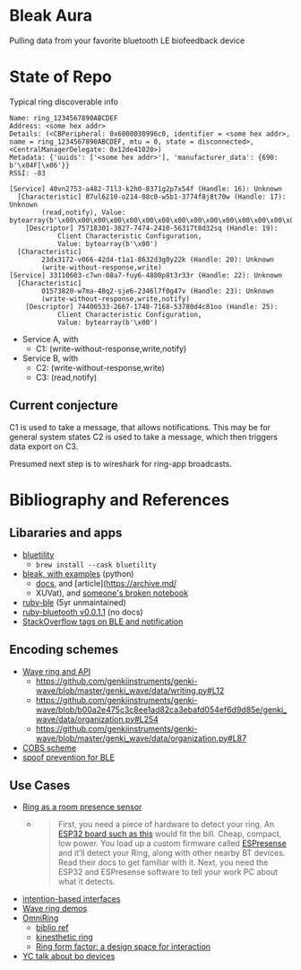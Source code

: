 # Bleak Aura

Pulling data from your favorite bluetooth LE biofeedback device

# State of Repo

Typical ring discoverable info

```
Name: ring_1234567890ABCDEF
Address: <some hex addr>
Details: (<CBPeripheral: 0x6000030996c0, identifier = <some hex addr>, name = ring_1234567890ABCDEF, mtu = 0, state = disconnected>, <CentralManagerDelegate: 0x12de41020>)
Metadata: {'uuids': ['<some hex addr>'], 'manufacturer_data': {690: b'\x04F[\x06'}}
RSSI: -83

[Service] 40vn2753-a482-71l3-k2h0-8371g2p7x54f (Handle: 16): Unknown
  [Characteristic] 87ul6210-o214-08c0-w5b1-3774f8j8t70w (Handle: 17): Unknown
		(read,notify), Value: bytearray(b'\x00\x00\x00\x00\x00\x00\x00\x00\x00\x00\x00\x00\x00\x00\x00\x00\x00\x00\x00\x00\x00\x00\x00\x00\x00\x00\x00\x00\x00\x00\x00\x00\x00\x00\x00\x00\x00\x00\x00\x00\x00\x00\x00\x00\x00\x00\x00\x00\x00\x00\x00\x00\x00\x00\x00\x00\x00\x00\x00\x00\x00\x00\x00\x00\x00\x00\x00\x00\x00\x00\x00\x00\x00\x00\x00\x00\x00\x00\x00\x00\x00\x00\x00\x00\x00\x00\x00\x00\x00\x00\x00\x00\x00\x00\x00\x00\x00\x00\x00\x00\x00\x00\x00\x00\x00\x00\x00\x00\x00\x00\x00\x00\x00\x00\x00\x00\x00\x00\x00\x00\x00\x00\x00\x00\x00\x00\x00\x00\x00\x00\x00\x00\x00\x00\x00\x00\x00\x00\x00\x00\x00\x00\x00\x00\x00\x00\x00\x00\x00\x00\x00\x00\x00\x00\x00\x00\x00\x00\x00\x00\x00\x00\x00\x00\x00\x00\x00\x00\x00\x00\x00\x00\x00\x00\x00\x00\x00\x00\x00\x00\x00\x00\x00\x00\x00\x00\x00\x00\x00\x00\x00\x00\x00\x00\x00\x00\x00\x00\x00\x00')
    [Descriptor] 75718301-3827-7474-2410-56317t8d32sq (Handle: 19):
			Client Characteristic Configuration,
			Value: bytearray(b'\x00')
  [Characteristic]
		23dx3172-v066-42d4-t1a1-8632d3g0y22k (Handle: 20): Unknown
		(write-without-response,write)
[Service] 33110603-c7wn-08a7-fuy6-4800p8t3r33r (Handle: 22): Unknown
  [Characteristic]
		01573820-w7ma-48q2-sje6-2346l7f0g47v (Handle: 23): Unknown
		(write-without-response,write,notify)
    [Descriptor] 74400533-2667-1748-7168-53780d4c81oo (Handle: 25):
			Client Characteristic Configuration,
			Value: bytearray(b'\x00')
```

* Service A, with
  * C1: (write-without-response,write,notify)
* Service B, with
  * C2: (write-without-response,write)
  * C3: (read,notify)

## Current conjecture

C1 is used to take a message, that allows notifications.  This may be for general system states
C2 is used to take a message, which then triggers data export on C3.

Presumed next step is to wireshark for ring-app broadcasts.

# Bibliography and References

## Libararies and apps

* [bluetility](https://github.com/jnross/Bluetility)
  * `brew install --cask bluetility`
* [bleak, with examples](https://github.com/hbldh/bleak/tree/develop/examples) (python)
  * [docs](https://bleak.readthedocs.io/en/latest/api/client.html#gatt-characteristics), and [article](https://archive.md/
  * XUVat), and [someone's broken notebook](https://github.com/tkim338/bad-oura/blob/main/notebook.ipynb)
* [ruby-ble](https://gitlab.com/sdalu/ruby-ble) (5yr unmaintained)
* [ruby-bluetooth v0.0.1.1](https://rubygems.org/gems/ruby-bluetooth/versions/0.0.1.1) (no docs)
* [StackOverflow tags on BLE and notification](https://stackoverflow.com/search?q=%5Bbluetooth-lowenergy%5D+notify)

## Encoding schemes

* [Wave ring and API](https://www.notion.so/Wave-API-8a91bd3553ee4529878342dec477d93f)
  * https://github.com/genkiinstruments/genki-wave/blob/master/genki_wave/data/writing.py#L12
  * https://github.com/genkiinstruments/genki-wave/blob/b00a2e475c3c8ee1ad82ca3ebafd054ef6d9d85e/genki_wave/data/organization.py#L254
  * https://github.com/genkiinstruments/genki-wave/blob/master/genki_wave/data/organization.py#L87
* [COBS scheme](https://en.wikipedia.org/wiki/Consistent_Overhead_Byte_Stuffing)
* [spoof prevention for BLE](https://www.usenix.org/system/files/woot20-paper-wu.pdf)

## Use Cases

* [Ring as a room presence sensor](https://www.reddit.com/r/ouraring/comments/qj3pqv/i_use_my_oura_ring_a_little_differently/)
  * > First, you need a piece of hardware to detect your ring. An [ESP32 board such as this](https://amzn.to/3qEJNUA) would fit the bill. Cheap, compact, low power. You load up a custom firmware called [ESPresense](https://espresense.com/) and it’ll detect your Ring, along with other nearby BT devices. Read their docs to get familiar with it. Next, you need the ESP32 and ESPresense software to tell your work PC about what it detects.
* [intention-based interfaces](https://www.youtube.com/watch?v=bKTNxnB8jEo)
* [Wave ring demos](https://www.youtube.com/playlist?list=PL5sBdskwezHQ95dZcDID6bcfcpbBk1kEW)
* [OmniRing](https://www.hackster.io/news/the-open-source-ring-leader-2e7da94efe8d)
  * [biblio ref](https://www.cse.psu.edu/~mkg31/projects/omniring/)
  * [kinesthetic ring](https://www.researchgate.net/publication/320575694_Frictio_Passive_Kinesthetic_Force_Feedback_for_Smart_Ring_Output)
  * [Ring form factor: a design space for interaction](https://www.researchgate.net/publication/319589452_Ring_form_factor_a_design_space_for_interaction)
* [YC talk about bo devices](https://news.ycombinator.com/item?id=37538028#37542231)
